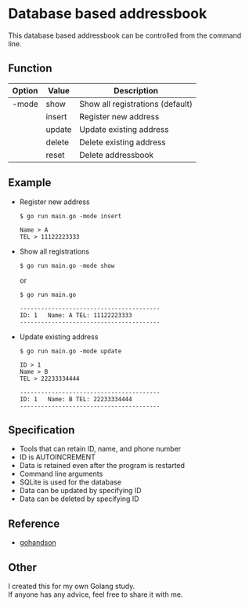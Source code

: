 # Database based addressbook

This database based addressbook can be controlled from the command line.

## Function

| Option | Value | Description |
| --- | --- | --- |
| -mode | show | Show all registrations (default) |
|   | insert | Register new address |
|   | update | Update existing address |
|   | delete | Delete existing address |
|   | reset | Delete addressbook |

## Example

- Register new address
    ```
    $ go run main.go -mode insert
    ```

    ```
    Name > A
    TEL > 11122223333
    ```
- Show all registrations
    ```
    $ go run main.go -mode show
    ```
    or
    ```
    $ go run main.go
    ```
    ```
    ----------------------------------------
    ID: 1   Name: A TEL: 11122223333
    ----------------------------------------
    ```
- Update existing address
    ```
    $ go run main.go -mode update
    ```
    ```
    ID > 1
    Name > B
    TEL > 22233334444
    ```
    ```
    ----------------------------------------
    ID: 1   Name: B TEL: 22233334444
    ----------------------------------------
    ```

## Specification

- Tools that can retain ID, name, and phone number
- ID is AUTOINCREMENT
- Data is retained even after the program is restarted
- Command line arguments
- SQLite is used for the database
- Data can be updated by specifying ID
- Data can be deleted by specifying ID

## Reference
- [gohandson](https://github.com/gohandson/gacha-ja)

## Other
I created this for my own Golang study.  
If anyone has any advice, feel free to share it with me.